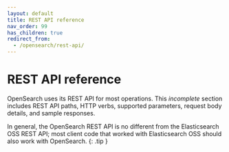 ```yaml
---
layout: default
title: REST API reference
nav_order: 99
has_children: true
redirect_from:
  - /opensearch/rest-api/
---
```


# REST API reference

OpenSearch uses its REST API for most operations. This _incomplete_ section includes REST API paths, HTTP verbs, supported parameters, request body details, and sample responses.

In general, the OpenSearch REST API is no different from the Elasticsearch OSS REST API; most client code that worked with Elasticsearch OSS should also work with OpenSearch.
{: .tip }
